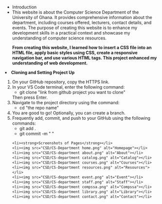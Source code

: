 <ul>
    <li>Introduction</li>
    <li>This website is about the Computer Science Department of the University of Ghana. It provides comprehensive information about the department, including courses offered, lecturers, contact details, and events. The purpose of creating this website is to enhance my development skills in a practical context and showcase my understanding of computer science resources.</li>
</ul>

<ul><p><strong>From creating this website, I learned how to insert a CSS file into an HTML file, apply basic styles using CSS, create a responsive navigation bar, and use various HTML tags. This project enhanced my understanding of web development.</strong></p></ul

<ul>
    <li><strong>Cloning and Setting Project Up</strong></li>
    <ol>
        <li>On your GitHub repository, copy the HTTPS link.</li>
        <li>In your VS Code terminal, enter the following command:
            <ul>
                <li>git clone "link from github project you want to clone"</li>
            </ul>
            Then press Enter.
        </li>
        <li>Navigate to the project directory using the command:
            <ul>
                <li>cd "the repo name"</li>
            </ul>
        </li>
        <li>You are good to go! Optionally, you can create a branch.</li>
        <li>Frequently add, commit, and push to your GitHub using the following commands:
            <ul>
                <li>git add . </li>
                <li>git commit -m " " </li>
            </ul>
        </li>
    </ol>
</ul>
<ul>


    <li><strong>Screenshots of Pages</strong></li>
    <li><img src="CSD/CS-Department home.png" alt="Homepage"></li>
    <li><img src="CSD/CS-department about.png" alt="About"></li>
    <li><img src="CSD/CS-department catalog.png" alt="Catalog"></li>
    <li><img src="CSD/CS-Department courses.png" alt="Courses"></li>
    <li><img src="CSD/CS-Department resources.png" alt="Resources"></li>
    <li><img src="CSD/CS-department event.png" alt="Event"></li>
    <li><img src="CSD/CS-department staff.png" alt="Staff"></li>
    <li><img src="CSD/CS-department compssa.png" alt="Compssa"></li>
    <li><img src="CSD/CS-department library.png" alt="Library"></li>
    <li><img src="CSD/CS-department contact.png" alt="Contact"></li>
</ul>

